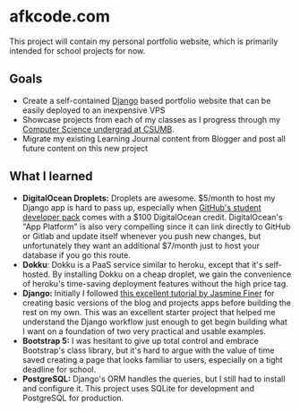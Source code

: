 # afkcode.com
This project will contain my personal portfolio website, which is primarily intended for school projects for now.

## Goals
- Create a self-contained [Django](https://www.djangoproject.com/) based portfolio website that can be easily deployed to an inexpensive VPS
- Showcase projects from each of my classes as I progress through my [Computer Science undergrad at CSUMB](https://csumb.edu/csonline/).
- Migrate my existing Learning Journal content from Blogger and post all future content on this new project

## What I learned
- **DigitalOcean Droplets:** Droplets are awesome. $5/month to host my Django app is hard to pass up, especially when [GitHub's student developer pack](https://education.github.com/pack) comes with a $100 DigitalOcean credit.  DigitalOcean's "App Platform" is also very compelling since it can link directly to GitHub or Gitlab and update itself whenever you push new changes, but unfortunately they want an additional $7/month just to host your database if you go this route.
- **Dokku**: Dokku is a PaaS service similar to heroku, except that it's self-hosted.  By installing Dokku on a cheap droplet, we gain the convenience of heroku's time-saving deployment features without the high price tag. 
- **Django:** Initially I followed [this excellent tutorial by Jasmine Finer](https://realpython.com/get-started-with-django-1/) for creating basic versions of the blog and projects apps before building the rest on my own. This was an excellent starter project that helped me understand the Django workflow just enough to get begin building what I want on a foundation of two very practical and usable examples.
- **Bootstrap 5:** I was hesitant to give up total control and embrace Bootstrap's class library, but it's hard to argue with the value of time saved creating a page that looks familiar to users, especially on a tight deadline for school.
- **PostgreSQL:** Django's ORM handles the queries, but I still had to install and configure it. This project uses SQLite for development and PostgreSQL for  production.
